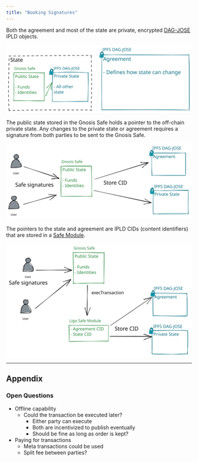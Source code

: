 ```yaml
---
title: "Booking Signatures"
---
```


Both the agreement and most of the state are private, encrypted [DAG-JOSE](https://ipld.io/specs/codecs/dag-jose/spec/) IPLD objects.

![Booking and Agreement State IPFS.excalidraw](../../drawings/Booking%20and%20Agreement%20State%20IPFS.excalidraw.svg)

The public state stored in the Gnosis Safe holds a pointer to the off-chain private state. Any changes to the private state or agreement requires a signature from both parties to be sent to the Gnosis Safe.

![Gnosis Safe IPFS Agreements.excalidraw](../../drawings/Gnosis%20Safe%20IPFS%20Agreements.excalidraw.svg)

The pointers to the state and agreement are IPLD CIDs (content identifiers) that are stored in a [Safe Module](https://docs.gnosis-safe.io/contracts/modules-1).

![Booking Signature Module.excalidraw](../../drawings/Booking%20Signature%20Module.excalidraw.svg)

---
## Appendix
### Open Questions
- Offline capability
	- Could the transaction be executed later?
		- Either party can execute
		- Both are incentivized to publish eventually
		- Should be fine as long as order is kept?
- Paying for transactions
	- Meta transactions could be used
	- Split fee between parties?